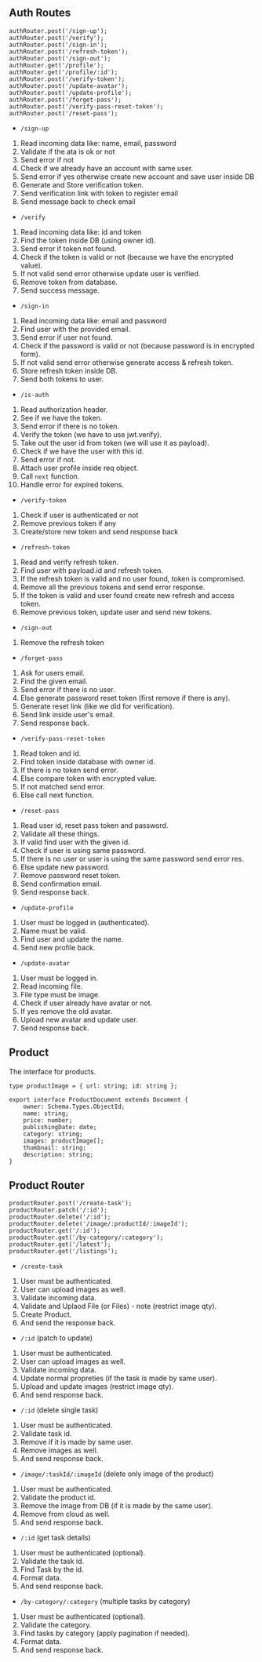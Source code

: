 ## Auth Routes

```
authRouter.post('/sign-up');
authRouter.post('/verify');
authRouter.post('/sign-in');
authRouter.post('/refresh-token');
authRouter.post('/sign-out');
authRouter.get('/profile');
authRouter.get('/profile/:id');
authRouter.post('/verify-token');
authRouter.post('/update-avatar');
authRouter.post('/update-profile');
authRouter.post('/forget-pass');
authRouter.post('/verify-pass-reset-token');
authRouter.post('/reset-pass');
```

- `/sign-up`
1. Read incoming data like: name, email, password
2. Validate if the ata is ok or not
3. Send error if not
4. Check if we already have an account with same user.
5. Send error if yes otherwise create new account and save user inside DB
6. Generate and Store verification token.
7. Send verification link with token to register email
8. Send message back to check email

- `/verify`
1. Read incoming data like: id and token
2. Find the token inside DB (using owner id).
3. Send error if token not found.
4. Check if the token is valid or not (because we have the encrypted value).
5. If not valid send error otherwise update user is verified.
6. Remove token from database.
7. Send success message.

- `/sign-in`
1. Read incoming data like: email and password
2. Find user with the provided email.
3. Send error if user not found.
4. Check if the password is valid or not (because password is in encrypted form).
5. If not valid send error otherwise generate access & refresh token.
6. Store refresh token inside DB.
7. Send both tokens to user.

- `/is-auth`
1. Read authorization header.
2. See if we have the token.
3. Send error if there is no token.
4. Verify the token (we have to use jwt.verify).
5. Take out the user id from token (we will use it as payload).
6. Check if we have the user with this id.
7. Send error if not.
8. Attach user profile inside req object.
9. Call `next` function.
10. Handle error for expired tokens.

- `/verify-token`
1. Check if user is authenticated or not
2. Remove previous token if any
3. Create/store new token and send response back
   
- `/refresh-token`
1. Read and verify refresh token.
2. Find user with payload.id and refresh token.
3. If the refresh token is valid and no user found, token is compromised.
4. Remove all the previous tokens and send error response.
5. If the token is valid and user found create new refresh and access token.
6. Remove previous token, update user and send new tokens.

- `/sign-out`
1. Remove the refresh token

- `/forget-pass`
1. Ask for users email.
2. Find the given email.
3. Send error if there is no user.
4. Else generate password reset token (first remove if there is any).
5. Generate reset link (like we did for verification).
6. Send link inside user's email.
7. Send response back.

- `/verify-pass-reset-token`
1. Read token and id.
2. Find token inside database with owner id.
3. If there is no token send error.
4. Else compare token with encrypted value.
5. If not matched send error.
6. Else call next function.

- `/reset-pass`
1. Read user id, reset pass token and password.
2. Validate all these things.
3. If valid find user with the given id.
4. Check if user is using same password.
5. If there is no user or user is using the same password send error res.
6. Else update new password.
7. Remove password reset token.
8. Send confirmation email.
9. Send response back.

- `/update-profile`
1. User must be logged in (authenticated).
2. Name must be valid.
3. Find user and update the name.
4. Send new profile back.

- `/update-avatar`
1. User must be logged in.
2. Read incoming file.
3. File type must be image.
4. Check if user already have avatar or not.
5. If yes remove the old avatar.
6. Upload new avatar and update user.
7. Send response back.

## Product
The interface for products.

```
type productImage = { url: string; id: string };

export interface ProductDocument extends Document {
    owner: Schema.Types.ObjectId;
    name: string;
    price: number;
    publishingDate: date;
    category: string;
    images: productImage[];
    thumbnail: string;
    description: string;
}
```

## Product Router
```
productRouter.post('/create-task');
productRouter.patch('/:id');
productRouter.delete('/:id');
productRouter.delete('/image/:productId/:imageId');
productRouter.get('/:id');
productRouter.get('/by-category/:category');
productRouter.get('/latest');
productRouter.get('/listings');
```

- `/create-task`
1. User must be authenticated.
2. User can upload images as well.
3. Validate incoming data.
4. Validate and Uplaod File (or Files) - note (restrict image qty).
5. Create Product.
6. And send the response back.

- `/:id` (patch to update)
1. User must be authenticated.
2. User can upload images as well.
3. Validate incoming data.
4. Update normal propreties (if the task is made by same user).
5. Upload and update images (restrict image qty).
6. And send response back.

- `/:id` (delete single task)
1. User must be authenticated.
2. Validate task id.
3. Remove if it is made by same user.
4. Remove images as well.
5. And send response back.

- `/image/:taskId/:imageId` (delete only image of the product)
1. User must be authenticated.
2. Validate the product id.
3. Remove the image from DB (if it is made by the same user).
4. Remove from cloud as well.
5. And send response back.

- `/:id` (get task details)
1. User must be authenticated (optional).
2. Validate the task id.
3. Find Task by the id.
4. Format data.
5. And send response back.

- `/by-category/:category` (multiple tasks by category)
1. User must be authenticated (optional).
2. Validate the category.
3. Find tasks by category (apply pagination if needed).
4. Format data.
5. And send response back.
